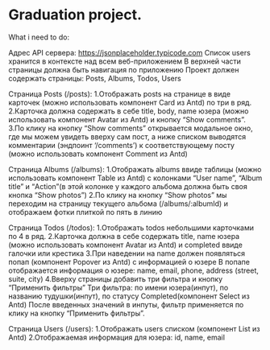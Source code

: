 # Graduation project.

What i need to do:

Адрес API сервера: https://jsonplaceholder.typicode.com
Список users хранится в контексте над всем веб-приложением
В верхней части страницы должна быть навигация по приложению
Проект должен содержать  страницы: Posts, Albums, Todos, Users


Страница Posts (/posts):
1.Отображать posts на странице в виде карточек (можно использовать компонент Card из Antd) по три в ряд.
2.Карточка должна содержать в себе title, body, name юзера (можно использовать компонент Avatar из Antd) и кнопку “Show comments”. 
3.По клику на кнопку “Show comments” открывается модальное окно, где мы можем увидеть вверху сам пост, а ниже списком выводятся комментарии (эндпоинт ‘/comments’) к соответствующему посту (можно использовать компонент Comment из Antd) 

Страница Albums (/albums):
1.Отображать albums ввиде таблицы (можно использовать компонент Table из Antd) с колонками “User name”, “Album title” и “Action”(в этой колонке у каждого альбома должна быть своя кнопка “Show photos”)
2.По клику на кнопку “Show photos” мы переходим на страницу текущего альбома (/albums/:albumId) и отображаем фотки плиткой по пять в линию

Страница Todos (/todos):
1.Отображать todos небольшими карточками по 4 в ряд.
2.Карточка должна в себе содержать title, name юзера (можно использовать компонент Avatar из Antd) и completed ввиде галочки или крестика
3.При наведении на name должен появляться попап (компонент Popover из Antd) с информацией о юзере
В попапе отображается информация о юзере: name, email, phone, address (street, suite, city)
4.Вверху страницы добавить три фильтра и кнопку “Применить фильтры”
Три фильтра: по имени юзера(инпут), по названию тудушки(инпут), по статусу Completed(компонент Select из Antd)
После введенных значений в инпуты, фильтр применяется по клику на кнопку “Применить фильтры”.

Страница Users (/users):
1.Отображать users списком (компонент List из Antd)
2.Отображаемая информация для юзера: id, name, email


